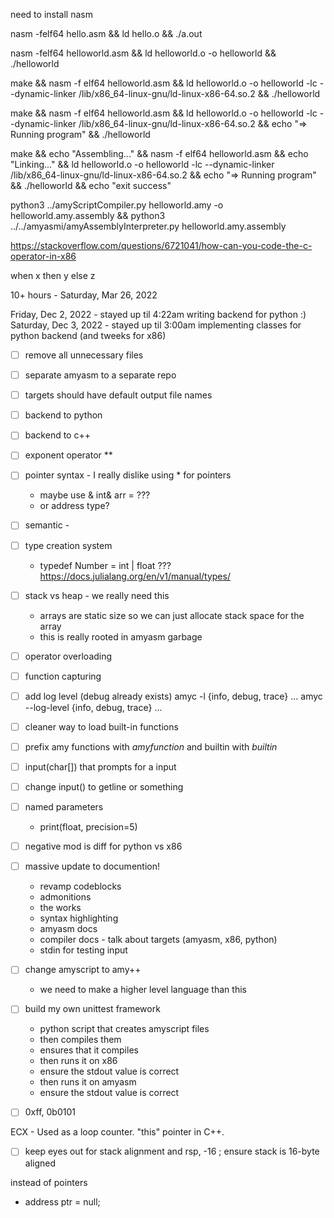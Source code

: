 
need to install nasm 

nasm -felf64 hello.asm && ld hello.o && ./a.out

nasm -felf64 helloworld.asm && ld helloworld.o -o helloworld && ./helloworld


make && nasm -f elf64 helloworld.asm && ld helloworld.o -o helloworld -lc --dynamic-linker /lib/x86_64-linux-gnu/ld-linux-x86-64.so.2 && ./helloworld

make && nasm -f elf64 helloworld.asm && ld helloworld.o -o helloworld -lc --dynamic-linker /lib/x86_64-linux-gnu/ld-linux-x86-64.so.2 && echo "=> Running program" && ./helloworld

make && echo "Assembling..." && nasm -f elf64 helloworld.asm && echo "Linking..." && ld helloworld.o -o helloworld -lc --dynamic-linker /lib/x86_64-linux-gnu/ld-linux-x86-64.so.2 && echo "=> Running program" && ./helloworld && echo "exit success"


python3 ../amyScriptCompiler.py helloworld.amy -o helloworld.amy.assembly && python3 ../../amyasmi/amyAssemblyInterpreter.py helloworld.amy.assembly




https://stackoverflow.com/questions/6721041/how-can-you-code-the-c-operator-in-x86

when x then y else z

10+ hours - Saturday, Mar 26, 2022

Friday, Dec 2, 2022 - stayed up til 4:22am writing backend for python :)
Saturday, Dec 3, 2022 - stayed up til 3:00am implementing classes for python backend (and tweeks for x86)

- [ ] remove all unnecessary files

- [ ] separate amyasm to a separate repo
- [ ] targets should have default output file names

- [ ] backend to python
- [ ] backend to c++

- [ ] exponent operator **
- [ ] pointer syntax - I really dislike using * for pointers
    - maybe use & 
    int& arr = ???
    - or address type?

- [ ] semantic - 

- [ ] type creation system
    - typedef Number = int | float ???
    https://docs.julialang.org/en/v1/manual/types/

- [ ] stack vs heap - we really need this
    - arrays are static size so we can just allocate stack space for the array
    - this is really rooted in amyasm garbage

- [ ] operator overloading

- [ ] function capturing 
- [ ] add log level (debug already exists)
    amyc -l {info, debug, trace} ...
    amyc --log-level {info, debug, trace} ...
- [ ] cleaner way to load built-in functions

- [ ] prefix amy functions with _amyfunction_
    and builtin with _builtin_

- [ ] input(char[]) that prompts for a input

- [ ] change input() to getline or something

- [ ] named parameters 
    - print(float, precision=5) 

- [ ] negative mod is diff for python vs x86


- [ ] massive update to documention!
    - revamp codeblocks
    - admonitions
    - the works
    - syntax highlighting
    - amyasm docs
    - compiler docs - talk about targets (amyasm, x86, python)
    - stdin for testing input


- [ ] change amyscript to amy++
    - we need to make a higher level language than this


- [ ] build my own unittest framework
    - python script that creates amyscript files
    - then compiles them 
    - ensures that it compiles
    - then runs it on x86 
    - ensure the stdout value is correct
    - then runs it on amyasm 
    - ensure the stdout value is correct


- [ ] 0xff, 0b0101

ECX - Used as a loop counter. "this" pointer in C++.


- [ ] keep eyes out for stack alignment 
and rsp, -16 ; ensure stack is 16-byte aligned



instead of pointers
- address ptr = null;